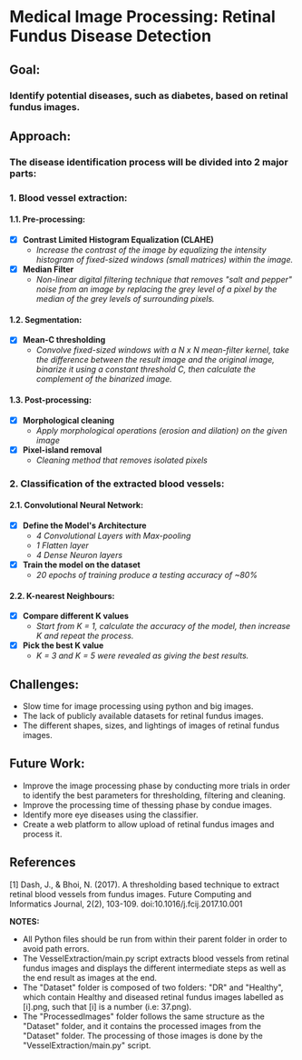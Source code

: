 # Medical Image Processing: Retinal Fundus Disease Detection

## Goal:
### Identify potential diseases, such as diabetes, based on retinal fundus images.

## Approach:
### The disease identification process will be divided into 2 major parts:
### 1. Blood vessel extraction:
#### 1.1. Pre-processing: 
- [x] **Contrast Limited Histogram Equalization (CLAHE)**
    * *Increase the contrast of the image by equalizing the intensity histogram of fixed-sized windows (small matrices) within the image.*
- [x] **Median Filter**
    * *Non-linear digital filtering technique that removes "salt and pepper" noise from an image by replacing the grey level of a pixel by the median of the grey levels of surrounding pixels.*
#### 1.2. Segmentation: 
- [x] **Mean-C thresholding**
    * *Convolve fixed-sized windows with a N x N mean-filter kernel, take the difference between the result image and the original image, binarize it using a constant threshold C, then calculate the complement of the binarized image.*

#### 1.3. Post-processing: 
- [x] **Morphological cleaning**
    * *Apply morphological operations (erosion and dilation) on the given image*
- [x] **Pixel-island removal**
    * *Cleaning method that removes isolated pixels*

### 2. Classification of the extracted blood vessels:
#### 2.1. Convolutional Neural Network: 
- [x] **Define the Model's Architecture**
    * *4 Convolutional Layers with Max-pooling*
    * *1 Flatten layer*
    * *4 Dense Neuron layers*
- [x] **Train the model on the dataset**
    * *20 epochs of training produce a testing accuracy of ~80%*
#### 2.2. K-nearest Neighbours: 
- [x] **Compare different K values**
    * *Start from K = 1, calculate the accuracy of the model, then increase K and repeat the process.*
- [x] **Pick the best K value**
    * *K = 3 and K = 5 were revealed as giving the best results.*

## Challenges:
- Slow time for image processing using python and big images.
- The lack of publicly available datasets for retinal fundus images.
- The different shapes, sizes, and lightings of images of retinal fundus images.

## Future Work:
- Improve the image processing phase by conducting more trials in order to identify the best parameters for thresholding, filtering and cleaning.
- Improve the processing time of thessing phase by condue images.
- Identify more eye diseases using the classifier.
- Create a web platform to allow upload of retinal fundus images and process it.

## References
<a id="1">[1]</a> 
Dash, J., & Bhoi, N. (2017). A thresholding based technique to extract retinal blood vessels from fundus images. Future Computing and Informatics Journal, 2(2), 103-109. doi:10.1016/j.fcij.2017.10.001


**NOTES:** 
- All Python files should be run from within their parent folder in order to avoid path errors. 
- The VesselExtraction/main.py script extracts blood vessels from retinal fundus images and displays the different intermediate steps as well as the end result as images at the end.
- The "Dataset" folder is composed of two folders: "DR" and "Healthy", which contain Healthy and diseased retinal fundus images labelled as \[i\].png, such that \[i\] is a number (i.e: 37.png).
- The "ProcessedImages" folder follows the same structure as the "Dataset" folder, and it contains the processed images from the "Dataset" folder. The processing of those images is done by the "VesselExtraction/main.py" script.
